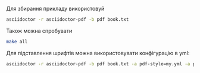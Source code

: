 Для збирання прикладу використовуй

```bash
asciidoctor -r asciidoctor-pdf -b pdf book.txt
```

Також можна спробувати

```bash
make all
```

Для підставлення шрифтів можна використовувати конфігурацію в yml:

```bash
asciidoctor -r asciidoctor-pdf -b pdf book.txt -a pdf-style=my.yml -a pdf-fontsdir="/usr/share/fonts/truetype/msttcorefonts"
```
